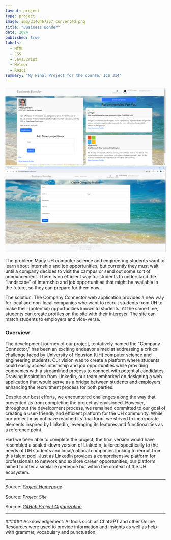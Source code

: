 ```yaml
---
layout: project
type: project
image: img/2146467257 converted.png
title: "Business Bonder"
date: 2024
published: true
labels:
  - HTML
  - CSS
  - JavaScript
  - Meteor
  - React
summary: "My Final Project for the course: ICS 314"
---
```


 <img src="img/Company.png" style="width: 1000px; height: auto;"  alt=""/> <img src="img/AddCompany.png" style="width: 1000px; height: auto;"  alt=""/> 

The problem: Many UH computer science and engineering students want to learn about internship and job opportunities, but currently they must wait until a company decides to visit the campus or send out some sort of announcement. There is no efficient way for students to understand the “landscape” of internship and job opportunities that might be available in the future, so they can prepare for them now.

The solution: The Company Connector web application provides a new way for local and non-local companies who want to recruit students from UH to make their (potential) opportunities known to students. At the same time, students can create profiles on the site with their interests. The site can match students to employers and vice-versa.

### Overview
The development journey of our project, tentatively named the "Company Connector," has been an exciting endeavor aimed at addressing a critical challenge faced by University of Houston (UH) computer science and engineering students. Our vision was to create a platform where students could easily access internship and job opportunities while providing companies with a streamlined process to connect with potential candidates. Drawing inspiration from LinkedIn, our team embarked on designing a web application that would serve as a bridge between students and employers, enhancing the recruitment process for both parties.

Despite our best efforts, we encountered challenges along the way that prevented us from completing the project as envisioned. However, throughout the development process, we remained committed to our goal of creating a user-friendly and efficient platform for the UH community. While our project may not have reached its final form, we strived to incorporate elements inspired by LinkedIn, leveraging its features and functionalities as a reference point.

Had we been able to complete the project, the final version would have resembled a scaled-down version of LinkedIn, tailored specifically to the needs of UH students and local/national companies looking to recruit from this talent pool. Just as LinkedIn provides a comprehensive platform for professionals to network and explore career opportunities, our platform aimed to offer a similar experience but within the context of the UH ecosystem.

<hr>
Source: <a href="https://business-bonder.github.io/"><i>Project Homepage</i></a>

Source: <a href="https://businessbonders.xyz/"><i>Project Site</i></a>

Source: <a href="https://github.com/Business-Bonder"><i>GitHub Project Organization</i></a>

<hr>
###### Acknowledgement: AI tools such as ChatGPT and other Online Resources were used to provide information and insights as well as help with grammar, vocabulary and punctuation.
